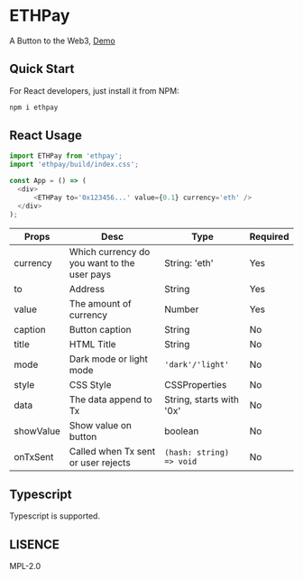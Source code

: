ETHPay
==========
A Button to the Web3, [Demo](https://ethpay.now.sh/demo1)

## Quick Start

For React developers, just install it from NPM:

```bash
npm i ethpay
```

## React Usage

```javascript
import ETHPay from 'ethpay';
import 'ethpay/build/index.css';

const App = () => (
  <div>
      <ETHPay to='0x123456...' value={0.1} currency='eth' />
  </div>
);
```

| Props | Desc | Type | Required |
|---|---|---|---|
| currency | Which currency do you want to the user pays | String: 'eth' | Yes |
| to | Address | String | Yes |
| value | The amount of currency | Number | Yes |
| caption | Button caption | String | No |
| title | HTML Title | String | No |
| mode | Dark mode or light mode | `'dark'/'light'` | No |
| style | CSS Style | CSSProperties | No |
| data | The data append to Tx | String, starts with '0x' | No |
| showValue | Show value on button | boolean | No |
| onTxSent | Called when Tx sent or user rejects | `(hash: string) => void` | No |

## Typescript

Typescript is supported.

## LISENCE

MPL-2.0